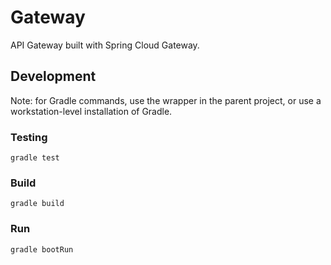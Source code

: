 # Gateway

API Gateway built with Spring Cloud Gateway.

## Development

Note: for Gradle commands, use the wrapper in the parent project, or use a workstation-level installation of Gradle.

### Testing

```shell
gradle test
```

### Build

```shell
gradle build
```

### Run

```shell
gradle bootRun
```
